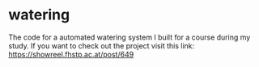 # watering
The code for a automated watering system I built for a course during my study.
If you want to check out the project visit this link: https://showreel.fhstp.ac.at/post/649
